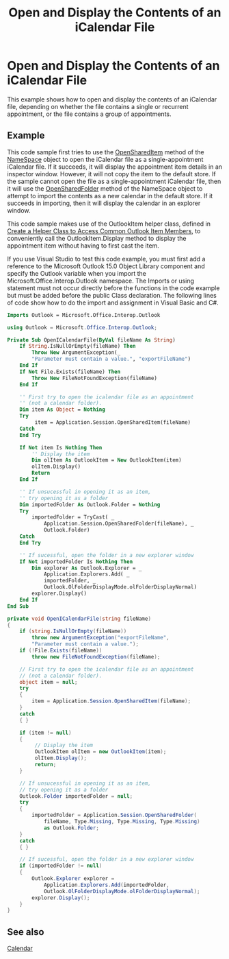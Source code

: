 ﻿---
title: 'Open and Display the Contents of an iCalendar File'
TOCTitle: 'Open and Display the Contents of an iCalendar File'
ms:assetid: 2066e404-7aaf-4fd2-bf5c-9604e3fc2681
ms:mtpsurl: https://msdn.microsoft.com/en-us/library/Bb644609(v=office.15)
ms:contentKeyID: 55119818
ms.date: 07/24/2014
mtps_version: v=office.15
dev_langs:
- vb
- csharp
---

# Open and Display the Contents of an iCalendar File

This example shows how to open and display the contents of an iCalendar file, depending on whether the file contains a single or recurrent appointment, or the file contains a group of appointments.

## Example

This code sample first tries to use the [OpenSharedItem](https://msdn.microsoft.com/en-us/library/bb645399\(v=office.15\)) method of the [NameSpace](https://msdn.microsoft.com/en-us/library/bb645857\(v=office.15\)) object to open the iCalendar file as a single-appointment iCalendar file. If it succeeds, it will display the appointment item details in an inspector window. However, it will not copy the item to the default store. If the sample cannot open the file as a single-appointment iCalendar file, then it will use the [OpenSharedFolder](https://msdn.microsoft.com/en-us/library/bb610157\(v=office.15\)) method of the NameSpace object to attempt to import the contents as a new calendar in the default store. If it succeeds in importing, then it will display the calendar in an explorer window.

This code sample makes use of the OutlookItem helper class, defined in [Create a Helper Class to Access Common Outlook Item Members](how-to-create-a-helper-class-to-access-common-outlook-item-members.md), to conveniently call the OutlookItem.Display method to display the appointment item without having to first cast the item.

If you use Visual Studio to test this code example, you must first add a reference to the Microsoft Outlook 15.0 Object Library component and specify the Outlook variable when you import the Microsoft.Office.Interop.Outlook namespace. The Imports or using statement must not occur directly before the functions in the code example but must be added before the public Class declaration. The following lines of code show how to do the import and assignment in Visual Basic and C\#.

```vb
Imports Outlook = Microsoft.Office.Interop.Outlook
```

```csharp
using Outlook = Microsoft.Office.Interop.Outlook;
```

```vb
Private Sub OpenICalendarFile(ByVal fileName As String)
    If String.IsNullOrEmpty(fileName) Then
        Throw New ArgumentException(_
        "Parameter must contain a value.", "exportFileName")
    End If
    If Not File.Exists(fileName) Then
        Throw New FileNotFoundException(fileName)
    End If

    '' First try to open the icalendar file as an appointment 
    '' (not a calendar folder).
    Dim item As Object = Nothing
    Try
         item = Application.Session.OpenSharedItem(fileName)
    Catch
    End Try

    If Not item Is Nothing Then
        '' Display the item
        Dim olItem As OutlookItem = New OutlookItem(item)
        olItem.Display()
        Return
    End If

    '' If unsucessful in opening it as an item, 
    '' try opening it as a folder
    Dim importedFolder As Outlook.Folder = Nothing
    Try
        importedFolder = TryCast( _
            Application.Session.OpenSharedFolder(fileName), _
            Outlook.Folder)
    Catch
    End Try

    '' If sucessful, open the folder in a new explorer window
    If Not importedFolder Is Nothing Then
        Dim explorer As Outlook.Explorer = _
            Application.Explorers.Add( _
            importedFolder, _
            Outlook.OlFolderDisplayMode.olFolderDisplayNormal)
        explorer.Display()
    End If
End Sub
```

```csharp
private void OpenICalendarFile(string fileName)
{
    if (string.IsNullOrEmpty(fileName))
        throw new ArgumentException("exportFileName", 
        "Parameter must contain a value.");
    if (!File.Exists(fileName))
        throw new FileNotFoundException(fileName);

    // First try to open the icalendar file as an appointment 
    // (not a calendar folder).
    object item = null;
    try
    {
        item = Application.Session.OpenSharedItem(fileName);
    }
    catch
    { }

    if (item != null)
    {
         // Display the item
         OutlookItem olItem = new OutlookItem(item);
         olItem.Display();
         return;
    }

    // If unsucessful in opening it as an item, 
    // try opening it as a folder
    Outlook.Folder importedFolder = null;
    try
    {
        importedFolder = Application.Session.OpenSharedFolder(
            fileName, Type.Missing, Type.Missing, Type.Missing) 
            as Outlook.Folder;
    }
    catch
    { }

    // If sucessful, open the folder in a new explorer window
    if (importedFolder != null)
    {
        Outlook.Explorer explorer =
            Application.Explorers.Add(importedFolder, 
            Outlook.OlFolderDisplayMode.olFolderDisplayNormal);
        explorer.Display();
    }
}
```

## See also



[Calendar](calendar.md)

